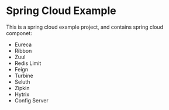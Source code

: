 # Spring Cloud Example
This is a spring cloud example project, and contains spring cloud componet:

- Eureca
- Ribbon
- Zuul
- Redis Limit
- Feign
- Turbine
- Seluth
- Zipkin
- Hytrix
- Config Server